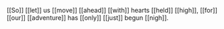 [[So]] [[let]] us [[move]] [[ahead]] [[with]] hearts [[held]] [[high]], [[for]] [[our]] [[adventure]] has [[only]] [[just]] begun [[nigh]].